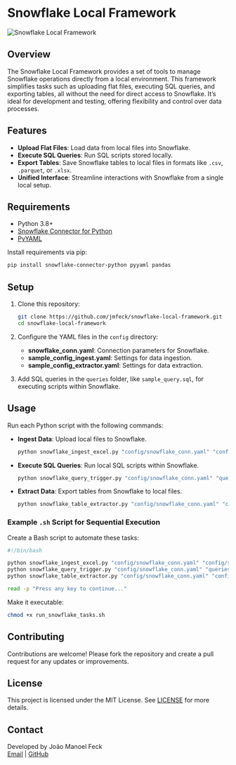 
# Snowflake Local Framework

![Snowflake Local Framework](https://github.com/jmfeck/snowflake-local-framework)

## Overview
The Snowflake Local Framework provides a set of tools to manage Snowflake operations directly from a local environment. This framework simplifies tasks such as uploading flat files, executing SQL queries, and exporting tables, all without the need for direct access to Snowflake. It’s ideal for development and testing, offering flexibility and control over data processes.

## Features
- **Upload Flat Files**: Load data from local files into Snowflake.
- **Execute SQL Queries**: Run SQL scripts stored locally.
- **Export Tables**: Save Snowflake tables to local files in formats like `.csv`, `.parquet`, or `.xlsx`.
- **Unified Interface**: Streamline interactions with Snowflake from a single local setup.

## Requirements
- Python 3.8+
- [Snowflake Connector for Python](https://docs.snowflake.com/en/user-guide/python-connector-install.html)
- [PyYAML](https://pyyaml.org/)

Install requirements via pip:
```bash
pip install snowflake-connector-python pyyaml pandas
```

## Setup
1. Clone this repository:
   ```bash
   git clone https://github.com/jmfeck/snowflake-local-framework.git
   cd snowflake-local-framework
   ```

2. Configure the YAML files in the `config` directory:
   - **snowflake_conn.yaml**: Connection parameters for Snowflake.
   - **sample_config_ingest.yaml**: Settings for data ingestion.
   - **sample_config_extractor.yaml**: Settings for data extraction.

3. Add SQL queries in the `queries` folder, like `sample_query.sql`, for executing scripts within Snowflake.

## Usage
Run each Python script with the following commands:

- **Ingest Data**: Upload local files to Snowflake.
  ```bash
  python snowflake_ingest_excel.py "config/snowflake_conn.yaml" "config/sample_config_ingest.yaml"
  ```

- **Execute SQL Queries**: Run local SQL scripts within Snowflake.
  ```bash
  python snowflake_query_trigger.py "config/snowflake_conn.yaml" "queries/sample_query.sql"
  ```

- **Extract Data**: Export tables from Snowflake to local files.
  ```bash
  python snowflake_table_extractor.py "config/snowflake_conn.yaml" "config/sample_config_extractor.yaml"
  ```

### Example `.sh` Script for Sequential Execution
Create a Bash script to automate these tasks:
```bash
#!/bin/bash

python snowflake_ingest_excel.py "config/snowflake_conn.yaml" "config/sample_config_ingest.yaml"
python snowflake_query_trigger.py "config/snowflake_conn.yaml" "queries/sample_query.sql"
python snowflake_table_extractor.py "config/snowflake_conn.yaml" "config/sample_config_extractor.yaml"

read -p "Press any key to continue..."
```

Make it executable:
```bash
chmod +x run_snowflake_tasks.sh
```

## Contributing
Contributions are welcome! Please fork the repository and create a pull request for any updates or improvements.

## License
This project is licensed under the MIT License. See [LICENSE](LICENSE) for more details.

## Contact
Developed by João Manoel Feck  
[Email](mailto:joaomfeck@gmail.com) | [GitHub](https://github.com/jmfeck)
